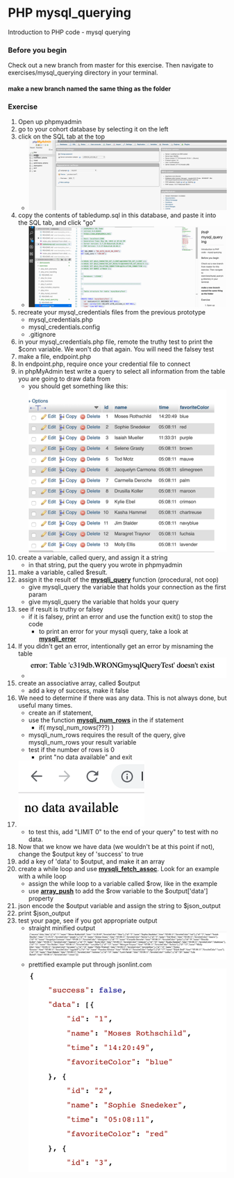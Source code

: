 # PHP mysql_querying

Introduction to PHP code - mysql querying

### Before you begin

Check out a new branch from master for this exercise.  Then navigate to exercises/mysql_querying directory in your terminal.
#### make a new branch named the same thing as the folder

### Exercise

1. Open up phpmyadmin
1. go to your cohort database by selecting it on the left
1. click  on the SQL tab at the top
    * ![selecting db and opening sql](../../demoassets/importing_into_database.gif)
1. copy the contents of tabledump.sql in this database, and paste it into the SQL tab, and click "go"
    * ![importing db dump into db](../../demoassets/importing_sql_save.gif)
1. recreate your mysql_credentials files from the previous prototype
    * mysql_credentials.php
    * mysql_credentials.config
    * .gitignore
1. in your mysql_credentials.php file, remote the truthy test to print the $conn variable.  We won't do that again.  You will need the falsey test
1. make a file, endpoint.php
1. In endpoint.php, require once your credential file to connect
1. in phpMyAdmin test write a query to select all information from the table you are going to draw data from
    * you should get something like this: ![phpmyadmin example](../../demoassets/php_mysql_querying_phpmyadmin_example.png)
1. create a variable, called query, and assign it a string
    * in that string, put the query you wrote in phpmyadmin
1. make a variable, called $result.  
1. assign it the result of the [**mysqli_query**](https://www.php.net/manual/en/mysqli.query.php) function (procedural, not oop)
    * give mysqli_query the variable that holds your connection as the first param
    * give mysqli_query the variable that holds your query
1. see if result is truthy or falsey
    * if it is falsey, print an error and use the function exit() to stop the code
        * to print an error for your mysqli query, take a look at [**mysqli_error**](https://www.php.net/manual/en/mysqli.error.php)
1. If you didn't get an error, intentionally get an error by misnaming the table
    * ![intentional error](../../demoassets/php_mysql_querying_wrong_table.png)
1. create an associative array, called $output
    * add a key of success, make it false
1. We need to determine if there was any data.  This is not always done, but useful many times.
    * create an if statement, 
    * use the function [**mysqli_num_rows**](https://www.php.net/manual/en/mysqli-result.num-rows.php) in the if statement
        * if( mysql_num_rows(???) )
    * mysqli_num_rows requires the result of the query, give mysqli_num_rows your result variable
    * test if the number of rows is 0
        * print "no data available" and exit
1. ![intentional error](../../demoassets/php_mysql_querying_no_data.png)
    * to test this, add "LIMIT 0" to the end of your query" to test with no data.
1. Now that we know we have data (we wouldn't be at this point if not), change the $output key of 'success' to true
1. add a key of 'data' to $output, and make it an array
1. create a while loop and use [**mysqli_fetch_assoc**](https://www.php.net/manual/en/mysqli-result.fetch-assoc.php).  Look for an example with a while loop
    * assign the while loop to a variable called $row, like in the example
    * use [**array_push**](https://www.php.net/manual/en/function.array-push.php) to add the $row variable to the $output['data'] property
1. json encode the $output variable and assign the string to $json_output
1. print $json_output
1. test your page, see if you got appropriate output
    * straight minified output ![intentional error](../../demoassets/php_mysql_query_minified_output.png)
    * prettified example put through jsonlint.com ![intentional error](../../demoassets/php_mysql_query_pretty_output.png)

